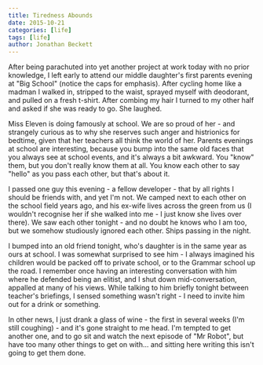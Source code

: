 ```yaml
---
title: Tiredness Abounds
date: 2015-10-21
categories: [life]
tags: [life]
author: Jonathan Beckett
---
```


After being parachuted into yet another project at work today with no prior knowledge, I left early to attend our middle daughter's first parents evening at "Big School" (notice the caps for emphasis). After cycling home like a madman I walked in, stripped to the waist, sprayed myself with deodorant, and pulled on a fresh t-shirt. After combing my hair I turned to my other half and asked if she was ready to go. She laughed.

Miss Eleven is doing famously at school. We are so proud of her - and strangely curious as to why she reserves such anger and histrionics for bedtime, given that her teachers all think the world of her. Parents evenings at school are interesting, because you bump into the same old faces that you always see at school events, and it's always a bit awkward. You "know" them, but you don't really know them at all. You know each other to say "hello" as you pass each other, but that's about it.

I passed one guy this evening - a fellow developer - that by all rights I should be friends with, and yet I'm not. We camped next to each other on the school field years ago, and his ex-wife lives across the green from us (I wouldn't recognise her if she walked into me - I just know she lives over there). We saw each other tonight - and no doubt he knows who I am too, but we somehow studiously ignored each other. Ships passing in the night.

I bumped into an old friend tonight, who's daughter is in the same year as ours at school. I was somewhat surprised to see him - I always imagined his children would be packed off to private school, or to the Grammar school up the road. I remember once having an interesting conversation with him where he defended being an elitist, and I shut down mid-conversation, appalled at many of his views. While talking to him briefly tonight between teacher's briefings, I sensed something wasn't right - I need to invite him out for a drink or something.

In other news, I just drank a glass of wine - the first in several weeks (I'm still coughing) - and it's gone straight to me head. I'm tempted to get another one, and to go sit and watch the next episode of "Mr Robot", but have too many other things to get on with... and sitting here writing this isn't going to get them done.